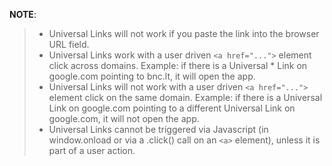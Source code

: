 **NOTE**:
> - Universal Links will not work if you paste the link into the browser URL field.
> - Universal Links work with a user driven ```<a href="...">``` element click across domains. Example: if there is a Universal * Link on google.com pointing to bnc.lt, it will open the app.
> - Universal Links will not work with a user driven ```<a href="...">``` element click on the same domain. Example: if there is a Universal Link on google.com pointing to a different Universal Link on google.com, it will not open the app.
> - Universal Links cannot be triggered via Javascript (in window.onload or via a .click() call on an ```<a>``` element), unless it is part of a user action.